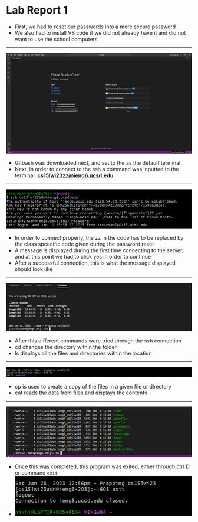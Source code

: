 # Lab Report 1

* First, we had to reset our passwords into a more secure password
* We also had to install VS code if we did not already have it and did not want to use the school computers

---
![Image](unnamed.png)

* Gitbash was downloaded next, and set to the as the default terminal
* Next, in order to connect to the ssh a command was inputted to the terminal: **cs15lwi23zz@ieng6.ucsd.edu**

---
![Image](unnamed3.png)
* In order to connect properly, the zz in the code has to be replaced by the class spcecific code given during the password reset
* A message is displayed during the first time connecting to the server, and at this point we had to click yes in order to continue
* After a successful connection, this is what the message displayed should look like

---

![Image](unnamed1.png)

* After this different commands were tried through the ssh connection
* cd changes the directory within the folder
* ls displays all the files and directories within the location

---
![Image](unnamed4.png)

* cp is used to create a copy of the files in a given file or directory
* cat reads the data from files and displays the contents 
---
![Image](unnamed2.png)

* Once this was completed, this program was exited, either through ctrl D or command `exit`
* ![Image](unnamed5.png)

